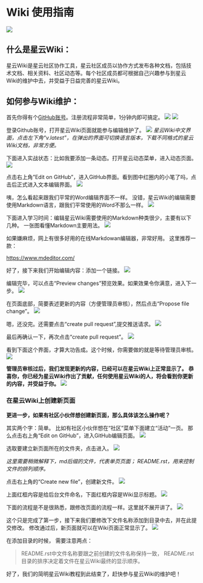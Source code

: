 # Wiki 使用指南

![](https://blog.nebulas.io/wp-content/uploads/2018/12/medium-960x540.jpg)

## 什么是星云Wiki：

星云Wiki是星云社区协作工具，星云社区成员以协作方式发布各种文档，包括技术文档、相关资料、社区动态等。每个社区成员都可根据自己兴趣参与到星云Wiki的维护中去，并受益于日益完善的星云Wiki。

## 如何参与Wiki维护：
首先你得有个[GitHub账号](https://github.com/)。注册流程非常简单，1分钟内即可搞定。
![](https://blog.nebulas.io/wp-content/uploads/2018/12/P1-1200x611.jpg)
![](https://blog.nebulas.io/wp-content/uploads/2018/12/P6-1200x579.jpg)



登录Github账号，打开星云Wiki页面就能参与编辑维护了。
![](https://blog.nebulas.io/wp-content/uploads/2018/12/P4-1200x586.jpg)
*星云Wiki中文界面，点击左下角“v.latest”，在弹出的界面可切换语言版本，下载不同格式的星云Wiki文档，非常方便。*



下面进入实战状态：比如我要添加一条动态。打开星云动态菜单，进入动态页面。
![](https://blog.nebulas.io/wp-content/uploads/2018/12/P7-1200x589.jpg)



点击右上角”Edit on GitHub”，进入GitHub界面。看到图中红圈内的小笔了吗，点击后正式进入文本编辑界面。
![](https://blog.nebulas.io/wp-content/uploads/2018/12/p8-1200x574.jpg)



咦，怎么看起来跟我们平常的Word编辑界面不一样。
没错，星云Wiki的编辑需要使用Markdown语言，跟我们平常使用的Word不那么一样。
![](https://blog.nebulas.io/wp-content/uploads/2018/12/P9-1200x566.jpg)


下面进入学习时间：编辑星云Wiki需要使用的Markdown种类很少，主要有以下几种。
一张图看懂Markdown主要用法。
![](https://blog.nebulas.io/wp-content/uploads/2018/12/%E6%9C%AA%E6%A0%87%E9%A2%98-1.png)


如果嫌麻烦，网上有很多好用的在线Markdowan编辑器，非常好用。
这里推荐一款：

https://www.mdeditor.com/

好了，接下来我们开始编辑内容：添加一个链接。
![](https://blog.nebulas.io/wp-content/uploads/2018/12/P10-1200x535.jpg)


编辑完毕，可以点击“Preview changes”预览效果。如果效果令你满意，进入下一步。
![](https://blog.nebulas.io/wp-content/uploads/2018/12/P11-1200x483.jpg)


在页面底部，简要表述更新的内容（方便管理员审核），然后点击“Propose file change”。
![](https://blog.nebulas.io/wp-content/uploads/2018/12/p13-1200x466.jpg)


嗯，还没完。还需要点击“create pull request”,提交推送请求。
![](https://blog.nebulas.io/wp-content/uploads/2018/12/p15-1200x551.jpg)


最后再确认一下，再次点击“create pull request”。
![](https://blog.nebulas.io/wp-content/uploads/2018/12/P17-1200x723.jpg)


看到下面这个界面，才算大功告成。这个时候，你需要做的就是等待管理员审核。
![](https://blog.nebulas.io/wp-content/uploads/2018/12/P18-1200x507.jpg)


**管理员审核过后，我们发现更新的内容，已经可以在星云Wiki上正常显示了。**
**恭喜你，你已经为星云Wiki作出了贡献，任何使用星云Wiki的人，将会看到你更新的内容，并受益于你。**
![](https://blog.nebulas.io/wp-content/uploads/2018/12/p20-1200x467.jpg)


### 在星云Wiki上创建新页面
**更进一步，如果有社区小伙伴想创建新页面，那么具体该怎么操作呢？**


其实两个字：简单。
比如有社区小伙伴想在“社区”菜单下面建立“活动”一页。
那么点击右上角“Edit on GitHub”，进入GitHub编辑页面。
![](https://blog.nebulas.io/wp-content/uploads/2018/12/P21-1200x521.jpg)


选取要建立新页面所在的文件夹，点击进入。
![](https://blog.nebulas.io/wp-content/uploads/2018/12/P22-1200x582.jpg)


*这里需要稍微解释下，md后缀的文件，代表单页页面；*
*README.rst，用来控制文件的排列顺序。*


点击右上角的“Create new file”，创建新文件。
![](https://blog.nebulas.io/wp-content/uploads/2018/12/P23-1200x457.jpg)


上面红框内容是给后台文件命名，下面红框内容是Wiki显示标题。
![](https://blog.nebulas.io/wp-content/uploads/2018/12/P24-1200x483.jpg)


下面的流程是不是很熟悉，跟修改页面的流程一样。这里就不展开讲了。
![](https://blog.nebulas.io/wp-content/uploads/2018/12/P25-1200x453.jpg)


这个只是完成了第一步，接下来我们要修改下文件名称添加到目录中去，并在此提交修改。
修改通过后，新页面就可以在Wiki页面正常显示了。
![](https://blog.nebulas.io/wp-content/uploads/2018/12/P29-1200x472.jpg)


在添加目录的时候，
需要注意两点：
>README.rst中文件名称要跟之前创建的文件名称保持一致，
>README.rst目录的排序决定着文件在星云Wiki最终的显示顺序。

好了，我们的简明星云Wiki教程到此结束了，赶快参与星云Wiki的维护吧！











